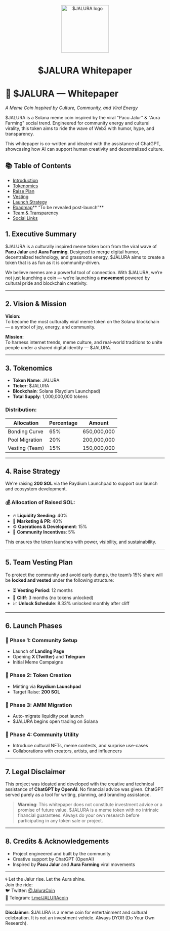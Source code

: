<p align="center">
  <img src="https://ipfs.io/ipfs/bafkreidlvekzq2g3anvoqkanrjvc2bnvlbk4dg6wtvfxx3enphg7znwa5u" width="150" alt="$JALURA logo" />
</p>

<h1 align="center">$JALURA Whitepaper</h1>

# 💠 $JALURA — Whitepaper  
_A Meme Coin Inspired by Culture, Community, and Viral Energy_

$JALURA is a Solana meme coin inspired by the viral "Pacu Jalur" & "Aura Farming" social trend. Engineered for community energy and cultural virality, this token aims to ride the wave of Web3 with humor, hype, and transparency.

This whitepaper is co-written and ideated with the assistance of ChatGPT, showcasing how AI can support human creativity and decentralized culture.

## 📚 Table of Contents
- [Introduction](#introduction)
- [Tokenomics](#tokenomics)
- [Raise Plan](#-raise-plan)
- [Vesting](#-vesting)
- [Launch Strategy](#launch-strategy)
- [Roadmap](#roadmap)** “To be revealed post-launch”**
- [Team & Transparency](#team--transparency)
- [Social Links](#social-links)


## 1. Executive Summary

$JALURA is a culturally inspired meme token born from the viral wave of **Pacu Jalur** and **Aura Farming**. Designed to merge digital humor, decentralized technology, and grassroots energy, $JALURA aims to create a token that is as fun as it is community-driven.

We believe memes are a powerful tool of connection. With $JALURA, we’re not just launching a coin — we’re launching a **movement** powered by cultural pride and blockchain creativity.

---

## 2. Vision & Mission

**Vision:**  
To become the most culturally viral meme token on the Solana blockchain — a symbol of joy, energy, and community.

**Mission:**  
To harness internet trends, meme culture, and real-world traditions to unite people under a shared digital identity — $JALURA.

---

## 3. Tokenomics

- **Token Name**: JALURA  
- **Ticker**: $JALURA  
- **Blockchain**: Solana (Raydium Launchpad)  
- **Total Supply**: 1,000,000,000 tokens

### Distribution:
| Allocation        | Percentage | Amount         |
|------------------|------------|----------------|
| Bonding Curve     | 65%        | 650,000,000     |
| Pool Migration    | 20%        | 200,000,000     |
| Vesting (Team)    | 15%        | 150,000,000     |

---

## 4. Raise Strategy

We're raising **200 SOL** via the Raydium Launchpad to support our launch and ecosystem development.

### 💰 Allocation of Raised SOL:
- 🔥 **Liquidity Seeding**: 40%  
- 📢 **Marketing & PR**: 40%  
- ⚙️ **Operations & Development**: 15%  
- 🎁 **Community Incentives**: 5%  

This ensures the token launches with power, visibility, and sustainability.

---

## 5. Team Vesting Plan

To protect the community and avoid early dumps, the team’s 15% share will be **locked and vested** under the following structure:

- ⏳ **Vesting Period**: 12 months  
- 🧱 **Cliff**: 3 months (no tokens unlocked)  
- 📈 **Unlock Schedule**: 8.33% unlocked monthly after cliff

---

## 6. Launch Phases

### 🚀 Phase 1: Community Setup
- Launch of **Landing Page**
- Opening **X (Twitter)** and **Telegram**
- Initial Meme Campaigns

### 🚀 Phase 2: Token Creation
- Minting via **Raydium Launchpad**
- Target Raise: **200 SOL**

### 🚀 Phase 3: AMM Migration
- Auto-migrate liquidity post launch
- $JALURA begins open trading on Solana

### 🚀 Phase 4: Community Utility
- Introduce cultural NFTs, meme contests, and surprise use-cases
- Collaborations with creators, artists, and influencers

---

## 7. Legal Disclaimer

This project was ideated and developed with the creative and technical assistance of **ChatGPT by OpenAI**. No financial advice was given. ChatGPT served purely as a tool for writing, planning, and branding assistance.

> **Warning**: This whitepaper does not constitute investment advice or a promise of future value. $JALURA is a meme token with no intrinsic financial guarantees. Always do your own research before participating in any token sale or project.

---

## 8. Credits & Acknowledgements

- Project engineered and built by the community  
- Creative support by ChatGPT (OpenAI)  
- Inspired by **Pacu Jalur** and **Aura Farming** viral movements

---

🌀 Let the Jalur rise. Let the Aura shine.  
Join the ride:  
🐦 Twitter: [@JaluraCoin](https://twitter.com/JaluraCoin)  
💬 Telegram: [t.me/JALURAcoin](https://t.me/JALURAcoin)

---

**Disclaimer:** $JALURA is a meme coin for entertainment and cultural celebration. It is not an investment vehicle. Always DYOR (Do Your Own Research).
